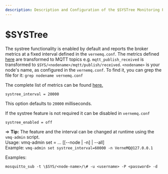 ```yaml
---
description: Description and Configuration of the $SYSTree Monitoring Feature
---
```


# $SYSTree

The systree functionality is enabled by default and reports the broker metrics at a fixed interval defined in the `vernemq.conf`. The metrics defined [here](index.html) are transformed to MQTT topics e.g. `mqtt_publish_received` is transformed to `$SYS/<nodename>/mqtt/publish/received`. `<nodename>` is your node's name, as configured in the `vernemq.conf`. To find it, you can grep the file for it: `grep nodename vernemq.conf`

The complete list of metrics can be found [here.](index.html)

```text
systree_interval = 20000
```

This option defaults to `20000` milliseconds.

If the systree feature is not required it can be disabled in `vernemq.conf`

```text
systree_enabled = off
```

=&gt; **Tip:** The feature and the interval can be changed at runtime using the `vmq-admin` script.  
 Usage: vmq-admin set = ... \[\[--node \| -n\]  \| --all\]   
 Example: `vmq-admin set systree_interval=60000 -n VerneMQ@127.0.0.1`

Examples:

```text
mosquitto_sub -t \$SYS/<node-name>/\# -u <username> -P <password> -d
```

